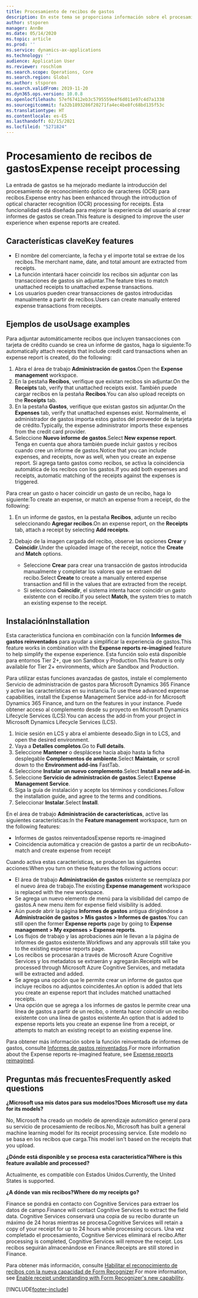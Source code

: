 ```yaml
---
title: Procesamiento de recibos de gastos
description: En este tema se proporciona información sobre el procesamiento de reconocimiento óptico de caracteres (OCR) para recibos. Esta funcionalidad está diseñada para mejorar la experiencia del usuario al crear informes de gastos se crean en Microsoft Dynamics 365 Finance.
author: stsporen
manager: AnnBe
ms.date: 05/14/2020
ms.topic: article
ms.prod: ''
ms.service: dynamics-ax-applications
ms.technology: ''
audience: Application User
ms.reviewer: roschlom
ms.search.scope: Operations, Core
ms.search.region: Global
ms.author: stsporen
ms.search.validFrom: 2019-11-20
ms.dyn365.ops.version: 10.0.8
ms.openlocfilehash: 57ef67412eb3c5795559e4f6d011e97c4d7a1338
ms.sourcegitcommit: fa32b1893286f20271fa4ec4be8fc68bd135f53c
ms.translationtype: HT
ms.contentlocale: es-ES
ms.lasthandoff: 02/15/2021
ms.locfileid: "5271824"
---
```

# <a name="expense-receipt-processing"></a><span data-ttu-id="bb85b-104">Procesamiento de recibos de gastos</span><span class="sxs-lookup"><span data-stu-id="bb85b-104">Expense receipt processing</span></span>

<span data-ttu-id="bb85b-105">La entrada de gastos se ha mejorado mediante la introducción del procesamiento de reconocimiento óptico de caracteres (OCR) para recibos.</span><span class="sxs-lookup"><span data-stu-id="bb85b-105">Expense entry has been enhanced through the introduction of optical character recognition (OCR) processing for receipts.</span></span> <span data-ttu-id="bb85b-106">Esta funcionalidad está diseñada para mejorar la experiencia del usuario al crear informes de gastos se crean.</span><span class="sxs-lookup"><span data-stu-id="bb85b-106">This feature is designed to improve the user experience when expense reports are created.</span></span>

## <a name="key-features"></a><span data-ttu-id="bb85b-107">Características clave</span><span class="sxs-lookup"><span data-stu-id="bb85b-107">Key features</span></span>

- <span data-ttu-id="bb85b-108">El nombre del comerciante, la fecha y el importe total se extrae de los recibos.</span><span class="sxs-lookup"><span data-stu-id="bb85b-108">The merchant name, date, and total amount are extracted from receipts.</span></span>
- <span data-ttu-id="bb85b-109">La función intentará hacer coincidir los recibos sin adjuntar con las transacciones de gastos sin adjuntar.</span><span class="sxs-lookup"><span data-stu-id="bb85b-109">The feature tries to match unattached receipts to unattached expense transactions.</span></span>
- <span data-ttu-id="bb85b-110">Los usuarios pueden crear transacciones de gastos introducidas manualmente a partir de recibos.</span><span class="sxs-lookup"><span data-stu-id="bb85b-110">Users can create manually entered expense transactions from receipts.</span></span>

## <a name="usage-examples"></a><span data-ttu-id="bb85b-111">Ejemplos de uso</span><span class="sxs-lookup"><span data-stu-id="bb85b-111">Usage examples</span></span>

<span data-ttu-id="bb85b-112">Para adjuntar automáticamente recibos que incluyen transacciones con tarjeta de crédito cuando se crea un informe de gastos, haga lo siguiente:</span><span class="sxs-lookup"><span data-stu-id="bb85b-112">To automatically attach receipts that include credit card transactions when an expense report is created, do the following:</span></span>

  1. <span data-ttu-id="bb85b-113">Abra el área de trabajo **Administración de gastos**.</span><span class="sxs-lookup"><span data-stu-id="bb85b-113">Open the **Expense management** workspace.</span></span>
  2. <span data-ttu-id="bb85b-114">En la pestaña **Recibos**, verifique que existan recibos sin adjuntar.</span><span class="sxs-lookup"><span data-stu-id="bb85b-114">On the **Receipts** tab, verify that unattached receipts exist.</span></span> <span data-ttu-id="bb85b-115">También puede cargar recibos en la pestaña **Recibos**.</span><span class="sxs-lookup"><span data-stu-id="bb85b-115">You can also upload receipts on the **Receipts** tab.</span></span>
  3. <span data-ttu-id="bb85b-116">En la pestaña **Gastos**, verifique que existan gastos sin adjuntar.</span><span class="sxs-lookup"><span data-stu-id="bb85b-116">On the **Expenses** tab, verify that unattached expenses exist.</span></span> <span data-ttu-id="bb85b-117">Normalmente, el administrador de gastos importa estos gastos del proveedor de la tarjeta de crédito.</span><span class="sxs-lookup"><span data-stu-id="bb85b-117">Typically, the expense administrator imports these expenses from the credit card provider.</span></span>
  4. <span data-ttu-id="bb85b-118">Seleccione **Nuevo informe de gastos**.</span><span class="sxs-lookup"><span data-stu-id="bb85b-118">Select **New expense report**.</span></span> <span data-ttu-id="bb85b-119">Tenga en cuenta que ahora también puede incluir gastos y recibos cuando cree un informe de gastos.</span><span class="sxs-lookup"><span data-stu-id="bb85b-119">Notice that you can include expenses, and receipts, now as well, when you create an expense report.</span></span> <span data-ttu-id="bb85b-120">Si agrega tanto gastos como recibos, se activa la coincidencia automática de los recibos con los gastos.</span><span class="sxs-lookup"><span data-stu-id="bb85b-120">If you add both expenses and receipts, automatic matching of the receipts against the expenses is triggered.</span></span>

<span data-ttu-id="bb85b-121">Para crear un gasto o hacer coincidir un gasto de un recibo, haga lo siguiente:</span><span class="sxs-lookup"><span data-stu-id="bb85b-121">To create an expense, or match an expense from a receipt, do the following:</span></span>

  1. <span data-ttu-id="bb85b-122">En un informe de gastos, en la pestaña **Recibos**, adjunte un recibo seleccionando **Agregar recibos**.</span><span class="sxs-lookup"><span data-stu-id="bb85b-122">On an expense report, on the **Receipts** tab, attach a receipt by selecting **Add receipts**.</span></span>
  2. <span data-ttu-id="bb85b-123">Debajo de la imagen cargada del recibo, observe las opciones **Crear** y **Coincidir**.</span><span class="sxs-lookup"><span data-stu-id="bb85b-123">Under the uploaded image of the receipt, notice the **Create** and **Match** options.</span></span>

      - <span data-ttu-id="bb85b-124">Seleccione **Crear** para crear una transacción de gastos introducida manualmente y completar los valores que se extraen del recibo.</span><span class="sxs-lookup"><span data-stu-id="bb85b-124">Select **Create** to create a manually entered expense transaction and fill in the values that are extracted from the receipt.</span></span>
      - <span data-ttu-id="bb85b-125">Si selecciona **Coincidir**, el sistema intenta hacer coincidir un gasto existente con el recibo.</span><span class="sxs-lookup"><span data-stu-id="bb85b-125">If you select **Match**, the system tries to match an existing expense to the receipt.</span></span>

## <a name="installation"></a><span data-ttu-id="bb85b-126">Instalación</span><span class="sxs-lookup"><span data-stu-id="bb85b-126">Installation</span></span>

<span data-ttu-id="bb85b-127">Esta característica funciona en combinación con la función **Informes de gastos reinventados** para ayudar a simplificar la experiencia de gastos.</span><span class="sxs-lookup"><span data-stu-id="bb85b-127">This feature works in combination with the **Expense reports re-imagined** feature to help simplify the expense experience.</span></span> <span data-ttu-id="bb85b-128">Esta función solo está disponible para entornos Tier 2+, que son Sandbox y Production.</span><span class="sxs-lookup"><span data-stu-id="bb85b-128">This feature is only available for Tier 2+ environments, which are Sandbox and Production.</span></span>

<span data-ttu-id="bb85b-129">Para utilizar estas funciones avanzadas de gastos, instale el complemento Servicio de administración de gastos para Microsoft Dynamics 365 Finance y active las características en su instancia.</span><span class="sxs-lookup"><span data-stu-id="bb85b-129">To use these advanced expense capabilities, install the Expense Management Service add-in for Microsoft Dynamics 365 Finance, and turn on the features in your instance.</span></span> <span data-ttu-id="bb85b-130">Puede obtener acceso al complemento desde su proyecto en Microsoft Dynamics Lifecycle Services (LCS).</span><span class="sxs-lookup"><span data-stu-id="bb85b-130">You can access the add-in from your project in Microsoft Dynamics Lifecycle Services (LCS).</span></span>

1. <span data-ttu-id="bb85b-131">Inicie sesión en LCS y abra el ambiente deseado.</span><span class="sxs-lookup"><span data-stu-id="bb85b-131">Sign in to LCS, and open the desired environment.</span></span>
2. <span data-ttu-id="bb85b-132">Vaya a **Detalles completos**.</span><span class="sxs-lookup"><span data-stu-id="bb85b-132">Go to **Full details**.</span></span>
3. <span data-ttu-id="bb85b-133">Seleccione **Mantener** o desplácese hacia abajo hasta la ficha desplegable **Complementos de ambiente**.</span><span class="sxs-lookup"><span data-stu-id="bb85b-133">Select **Maintain**, or scroll down to the **Environment add-ins** FastTab.</span></span>
4. <span data-ttu-id="bb85b-134">Seleccione **Instalar un nuevo complemento**.</span><span class="sxs-lookup"><span data-stu-id="bb85b-134">Select **Install a new add-in**.</span></span>
5. <span data-ttu-id="bb85b-135">Seleccione **Servicio de administración de gastos**.</span><span class="sxs-lookup"><span data-stu-id="bb85b-135">Select **Expense Management Service**.</span></span>
6. <span data-ttu-id="bb85b-136">Siga la guía de instalación y acepte los términos y condiciones.</span><span class="sxs-lookup"><span data-stu-id="bb85b-136">Follow the installation guide, and agree to the terms and conditions.</span></span>
7. <span data-ttu-id="bb85b-137">Seleccionar **Instalar**.</span><span class="sxs-lookup"><span data-stu-id="bb85b-137">Select **Install**.</span></span>

<span data-ttu-id="bb85b-138">En el área de trabajo **Administración de características**, active las siguientes características:</span><span class="sxs-lookup"><span data-stu-id="bb85b-138">In the **Feature management** workspace, turn on the following features:</span></span>

- <span data-ttu-id="bb85b-139">Informes de gastos reinventados</span><span class="sxs-lookup"><span data-stu-id="bb85b-139">Expense reports re-imagined</span></span>
- <span data-ttu-id="bb85b-140">Coincidencia automática y creación de gastos a partir de un recibo</span><span class="sxs-lookup"><span data-stu-id="bb85b-140">Auto-match and create expense from receipt</span></span>

<span data-ttu-id="bb85b-141">Cuando activa estas características, se producen las siguientes acciones:</span><span class="sxs-lookup"><span data-stu-id="bb85b-141">When you turn on these features the following actions occur:</span></span>

- <span data-ttu-id="bb85b-142">El área de trabajo **Administración de gastos** existente se reemplaza por el nuevo área de trabajo.</span><span class="sxs-lookup"><span data-stu-id="bb85b-142">The existing **Expense management** workspace is replaced with the new workspace.</span></span>
- <span data-ttu-id="bb85b-143">Se agrega un nuevo elemento de menú para la visibilidad del campo de gastos.</span><span class="sxs-lookup"><span data-stu-id="bb85b-143">A new menu item for expense field visibility is added.</span></span>
- <span data-ttu-id="bb85b-144">Aún puede abrir la página **Informes de gastos** antigua dirigiéndose a **Administración de gastos > Mis gastos > Informes de gastos**.</span><span class="sxs-lookup"><span data-stu-id="bb85b-144">You can still open the former **Expense reports** page by going to **Expense management > My expenses > Expense reports**.</span></span>
- <span data-ttu-id="bb85b-145">Los flujos de trabajo y las aprobaciones aún le llevan a la página de informes de gastos existente.</span><span class="sxs-lookup"><span data-stu-id="bb85b-145">Workflows and any approvals still take you to the existing expense reports page.</span></span>
- <span data-ttu-id="bb85b-146">Los recibos se procesarán a través de Microsoft Azure Cognitive Services y los metadatos se extraerán y agregarán.</span><span class="sxs-lookup"><span data-stu-id="bb85b-146">Receipts will be processed through Microsoft Azure Cognitive Services, and metadata will be extracted and added.</span></span>
- <span data-ttu-id="bb85b-147">Se agrega una opción que le permite crear un informe de gastos que incluye recibos no adjuntos coincidentes.</span><span class="sxs-lookup"><span data-stu-id="bb85b-147">An option is added that lets you create an expense report that includes matched unattached receipts.</span></span>
- <span data-ttu-id="bb85b-148">Una opción que se agrega a los informes de gastos le permite crear una línea de gastos a partir de un recibo, o intenta hacer coincidir un recibo existente con una línea de gastos existente.</span><span class="sxs-lookup"><span data-stu-id="bb85b-148">An option that is added to expense reports lets you create an expense line from a receipt, or attempts to match an existing receipt to an existing expense line.</span></span>

<span data-ttu-id="bb85b-149">Para obtener más información sobre la función reinventada de informes de gastos, consulte [Informes de gastos reinventados](ExpenseWorkspaceNew.md).</span><span class="sxs-lookup"><span data-stu-id="bb85b-149">For more information about the Expense reports re-imagined feature, see [Expense reports reimagined](ExpenseWorkspaceNew.md).</span></span>

## <a name="frequently-asked-questions"></a><span data-ttu-id="bb85b-150">Preguntas más frecuentes</span><span class="sxs-lookup"><span data-stu-id="bb85b-150">Frequently asked questions</span></span>

<span data-ttu-id="bb85b-151">**¿Microsoft usa mis datos para sus modelos?**</span><span class="sxs-lookup"><span data-stu-id="bb85b-151">**Does Microsoft use my data for its models?**</span></span>

<span data-ttu-id="bb85b-152">No, Microsoft ha creado un modelo de aprendizaje automático general para su servicio de procesamiento de recibos.</span><span class="sxs-lookup"><span data-stu-id="bb85b-152">No, Microsoft has built a general machine learning model for its receipt processing service.</span></span> <span data-ttu-id="bb85b-153">Este modelo no se basa en los recibos que carga.</span><span class="sxs-lookup"><span data-stu-id="bb85b-153">This model isn't based on the receipts that you upload.</span></span>

<span data-ttu-id="bb85b-154">**¿Dónde está disponible y se procesa esta característica?**</span><span class="sxs-lookup"><span data-stu-id="bb85b-154">**Where is this feature available and processed?**</span></span>

<span data-ttu-id="bb85b-155">Actualmente, es compatible con Estados Unidos.</span><span class="sxs-lookup"><span data-stu-id="bb85b-155">Currently, the United States is supported.</span></span>

<span data-ttu-id="bb85b-156">**¿A dónde van mis recibos?**</span><span class="sxs-lookup"><span data-stu-id="bb85b-156">**Where do my receipts go?**</span></span>

<span data-ttu-id="bb85b-157">Finance se pondrá en contacto con Cognitive Services para extraer los datos de campo.</span><span class="sxs-lookup"><span data-stu-id="bb85b-157">Finance will contact Cognitive Services to extract the field data.</span></span> <span data-ttu-id="bb85b-158">Cognitive Services conservará una copia de su recibo durante un máximo de 24 horas mientras se procesa.</span><span class="sxs-lookup"><span data-stu-id="bb85b-158">Cognitive Services will retain a copy of your receipt for up to 24 hours while processing occurs.</span></span> <span data-ttu-id="bb85b-159">Una vez completado el procesamiento, Cognitive Services eliminará el recibo.</span><span class="sxs-lookup"><span data-stu-id="bb85b-159">After processing is completed, Cognitive Services will remove the receipt.</span></span> <span data-ttu-id="bb85b-160">Los recibos seguirán almacenándose en Finance.</span><span class="sxs-lookup"><span data-stu-id="bb85b-160">Receipts are still stored in Finance.</span></span>

<span data-ttu-id="bb85b-161">Para obtener más información, consulte [Habilitar el reconocimiento de recibos con la nueva capacidad de Form Recognizer](https://azure.microsoft.com/blog/enable-receipt-understanding-with-form-recognizer-s-new-capability/).</span><span class="sxs-lookup"><span data-stu-id="bb85b-161">For more information, see [Enable receipt understanding with Form Recognizer's new capability](https://azure.microsoft.com/blog/enable-receipt-understanding-with-form-recognizer-s-new-capability/).</span></span>


[!INCLUDE[footer-include](../includes/footer-banner.md)]